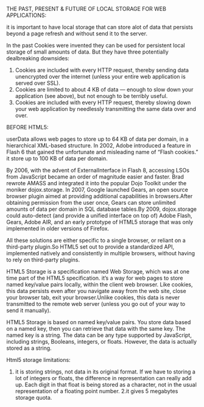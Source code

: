 THE PAST, PRESENT & FUTURE OF LOCAL STORAGE FOR WEB APPLICATIONS:

it is important to have local storage that can store alot of data that persists beyond a page refresh and without send it to the server.


In the past Cookies were invented they can be used for persistent local storage of small amounts of data. But they have three potentially dealbreaking downsides:

1. Cookies are included with every HTTP request, thereby sending data unencrypted over the internet (unless your entire web application is served over SSL).
2. Cookies are limited to about 4 KB of data — enough to slow down your application (see above), but not enough to be terribly useful.
3. Cookies are included with every HTTP request, thereby slowing down your web application by needlessly transmitting the same data over and over.

BEFORE HTML5:

userData allows web pages to store up to 64 KB of data per domain, in a hierarchical XML-based structure.
In 2002, Adobe introduced a feature in Flash 6 that gained the unfortunate and misleading name of “Flash cookies.” it store up to 100 KB of data per domain.

By 2006, with the advent of ExternalInterface in Flash 8, accessing LSOs from JavaScript became an order of magnitude easier and faster. Brad rewrote AMASS and integrated it into the popular Dojo Toolkit under the moniker dojox.storage. In 2007, Google launched Gears, an open source browser plugin aimed at providing additional capabilities in browsers.After obtaining permission from the user once, Gears can store unlimited amounts of data per domain in SQL database tables.By 2009, dojox.storage could auto-detect (and provide a unified interface on top of) Adobe Flash, Gears, Adobe AIR, and an early prototype of HTML5 storage that was only implemented in older versions of Firefox.

All these solutions are either specific to a single browser, or reliant on a third-party plugin.So HTML5 set out ​to provide a standardized API, implemented natively and consistently in multiple browsers, without having to rely on third-party plugins.


HTML5 Storage is a specification named Web Storage, which was at one time part of the HTML5 specification. it’s a way for web pages to store named key/value pairs locally, within the client web browser. Like cookies, this data persists even after you navigate away from the web site, close your browser tab, exit your browser.Unlike cookies, this data is never transmitted to the remote web server (unless you go out of your way to send it manually).

HTML5 Storage is based on named key/value pairs. You store data based on a named key, then you can retrieve that data with the same key. The named key is a string. The data can be any type supported by JavaScript, including strings, Booleans, integers, or floats. However, the data is actually stored as a string.


Html5 storage limitations:
1. it is storing strings, not data in its original format. If we have to storing a lot of integers or floats, the difference in representation can really add up. Each digit in that float is being stored as a character, not in the usual representation of a floating point number.
2.it gives 5 megabytes storage quota.